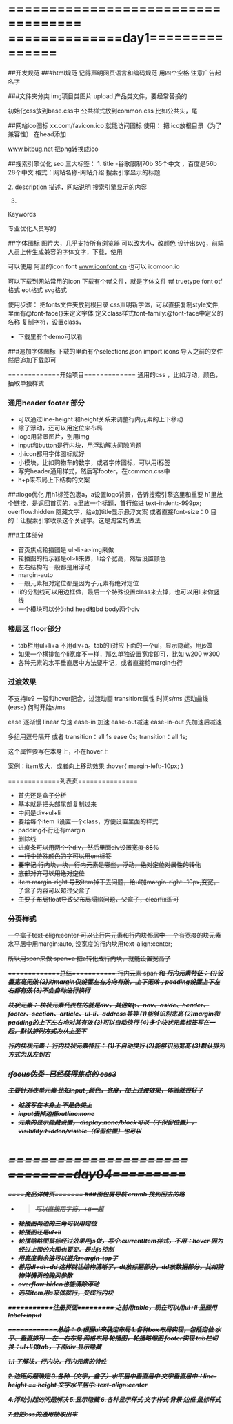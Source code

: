 ===================================
==============day1===============
==================================
##开发规范
###html规范
记得声明网页语言和编码规范
用四个空格
注意广告起名字

###文件夹分类
img项目类图片
upload 产品类文件，要经常替换的

初始化css放到base.css中
公共样式放到common.css 比如公共头，尾

##网站ico图标
xx.com/favicon.ico 就能访问图标
使用：
把 ico放根目录（为了兼容性）
在head添加
<link rel="shortcut icon" href="favicon.ico" type="image/x-icon">

www.bitbug.net 把png转换成ico

##搜索引擎优化 seo
三大标签：
1.
title -谷歌限制70b 35个中文 ，百度是56b 28个中文
格式：网站名称-网站介绍
搜索引擎显示的标题
<title></title>
2.
description 描述，网站说明
<meta name="description" content="xxx">
搜索引擎显示的内容

3. 
Keywords
<meta name="Keywords" content="content">

专业优化人员写的

##字体图标
图片大，几乎支持所有浏览器
可以改大小，改颜色
设计出svg，前端人员上传生成兼容的字体文字，下载，使用

可以使用 阿里的icon font
www.iconfont.cn
也可以
icomoon.io

可以下载到网站常用的icon
下载有个ttf文件，就是字体文件
ttf  truetype font
otf格式 eot格式 svg格式

使用步骤：
把fonts文件夹放到根目录
css声明新字体，可以直接复制style文件,里面有@font-face{}来定义字体
定义class样式font-family:@font-face中定义的名称
复制字符，设置class，
* 下载里有个demo可以看

###追加字体图标
下载的里面有个selections.json
import icons 导入之前的文件
然后追加下载即可

=============开始项目=============
通用的css ，比如浮动，颜色，抽取单独样式
### 通用header footer 部分
* 可以通过line-height 和height关系来调整行内元素的上下移动
* 除了浮动，还可以用定位来布局
* logo用背景图片，别用img
* input和button是行内块，用浮动解决间隙问题
* 小icon都用字体图标就好
* 小模块，比如购物车的数字，或者字体图标，可以用i标签
* 写完header通用样式，然后写footer，在common.css中
* h+p来布局上下结构的文案


###logo优化
用h1标签包裹a，a设置logo背景，告诉搜索引擎这里和重要
h1里放个链接，是返回首页的，a里放一个标题，首行缩进 text-indent:-999px;
overflow:hidden 隐藏文字，给a加title显示悬浮文案
或者直接font-size：0
目的：让搜索引擎收录这个关键字。这是淘宝的做法

###主体部分
* 首页焦点轮播图是 ul>li>a>img来做 
* 轮播图的指示器是ol>li来做，li给个宽高，然后设置颜色
* 左右结构的一般都是用浮动
* margin-auto
* 一般元素相对定位都是因为子元素有绝对定位
* li的分割线可以用边框做，最后一个特殊设置class来去掉，也可以用li来做竖线
* 一个模块可以分为hd head和bd body两个div

### 楼层区 floor部分
* tab栏用ul+li+a 不用div+a。tab的li对应下面的一个ul，显示隐藏。用js做
* 如果一个横排每个li宽度不一样，那么单独设置宽度即可，比如 w200 w300
* 各种元素的水平垂直居中方法要牢记，或者直接给margin也行


### 过渡效果
不支持ie9
一般和hover配合，过渡动画
transition:属性 时间s/ms 运动曲线(ease) 何时开始s/ms

ease 逐渐慢
linear 匀速
ease-in 加速
ease-out减速
ease-in-out 先加速后减速

多组用逗号隔开
或者
transition：all 1s ease 0s;
transition：all 1s;

这个属性要写在本身上，不在hover上

案例：item放大，或者向上移动效果
:hover{
	margin-left:-10px;
}

=============列表页===============
* 首先还是盒子分析
* 基本就是把头部尾部复制过来
* 中间是div+ul+li
* 要给每个item li设置一个class，方便设置里面的样式
* padding不行还有margin 
* 删除线 <s> <del>
* 进度条可以用两个个div，然后里面div设置宽度 88%
* 一行中特殊颜色的字可以用em标签
* 要牢记 行内块，块，行内元素是哪些，浮动，绝对定位对属性的转化
* 底部对齐可以用绝对定位
* item margin-right 导致item掉下去问题，给ul加margin-right:-10px,变宽。子盒子内容可以超过父盒子
* 主要子布局float导致父布局塌陷问题，父盒子，clearfix即可
### 分页样式
一个盒子text-align:center 可以让行内元素和行内块都居中
一个有宽度的块元素水平居中用margin:auto, 没宽度的行内块用text-align:center;

所以用span来做
span+a 把a转化成行内块，就能设置宽高了




=============总结===========
行内元素
span <b>和<i> 
行内元素特征：
(1)设置宽高无效
(2)对margin仅设置左右方向有效，上下无效；padding设置上下左右都有效
(3)不会自动进行换行

块状元素：
块状元素代表性的就是div，其他如p、nav、aside、header、footer、section、article、ul-li、address等等
(1)能够识别宽高
(2)margin和padding的上下左右均对其有效
(3)可以自动换行
(4)多个块状元素标签写在一起，默认排列方式为从上至下

行内块状元素：
行内块状元素特征：
(1)不自动换行
(2)能够识别宽高
(3)默认排列方式为从左到右

### :focus伪类 -已经获得焦点的 css3
主要针对表单元素 比如input 
,颜色，宽度，加上过渡效果，体验就很好了

* 过渡写在本身上 不是伪类上
* input去掉边框outline:none
* 元素的显示隐藏设置， display:none/block可以（不保留位置），visibility:hidden/visible（保留位置）也可以


======================
========day04=========
======================
====商品详情页=======
###面包屑导航 crumb
找到回去的路
* >可以直接用字符，+a一起
* 轮播图两边的三角可以用定位
* 轮播图还是ul+li
* 轮播缩略图鼠标经过效果用js做，写个.currentItem样式，不用：hover
因为经过上面的大图也要变。是由js控制
* 用高度剩余法可以避免margin-top了
* 善用dl+dt+dd 这样就让结构清晰了，dt放标题部分，dd放数据部分，比如购物详情页的购买参数
* overflow:hiden也能清除浮动
* 选项item用a来做就行，变成行内块

===========注册页面=========
之前用table，现在可以用ul+li 里面用label+input



============总结：
0.根据ui来确定布局
1.各种box布局实现，包括定位
水平、垂直排列
一左一右布局
网格布局
轮播图，轮播略缩图
footer实现
tab栏切换：ul+li做tab，下面div 显示隐藏

1.1 了解块，行内块，行内元素的特性

2.边距问题确定
3.各种（文字，盒子）水平居中垂直居中
文字垂直居中：line-height == height
文字水平居中: text-align:center

4.浮动引起的问题解决
5.显示隐藏
6.各种显示样式
文字样式
背景
边框
鼠标样式

7.会把css的通用抽取出来

















